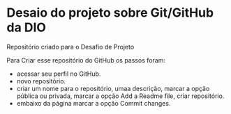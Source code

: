 # Desaio do projeto sobre Git/GitHub da DIO
Repositório criado para o Desafio de Projeto

Para Criar esse repositório do GitHub os passos foram:
* acessar seu perfil no GitHub.
* novo repositório.
* criar um nome para o repositório, umaa descrição, marcar a opção pública ou privada, marcar a opção Add a Readme file, criar repositório.
* embaixo da página marcar a opção Commit changes.
